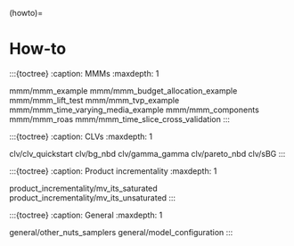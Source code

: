 (howto)=
# How-to


:::{toctree}
:caption: MMMs
:maxdepth: 1

mmm/mmm_example
mmm/mmm_budget_allocation_example
mmm/mmm_lift_test
mmm/mmm_tvp_example
mmm/mmm_time_varying_media_example
mmm/mmm_components
mmm/mmm_roas
mmm/mmm_time_slice_cross_validation
:::

:::{toctree}
:caption: CLVs
:maxdepth: 1

clv/clv_quickstart
clv/bg_nbd
clv/gamma_gamma
clv/pareto_nbd
clv/sBG
:::

:::{toctree}
:caption: Product incrementality
:maxdepth: 1

product_incrementality/mv_its_saturated
product_incrementality/mv_its_unsaturated
:::

:::{toctree}
:caption: General
:maxdepth: 1

general/other_nuts_samplers
general/model_configuration
:::
